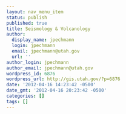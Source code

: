 ```yaml
---
layout: nav_menu_item
status: publish
published: true
title: Seismology & Volcanology
author:
  display_name: jpechmann
  login: jpechmann
  email: jpechmann@utah.gov
  url: ''
author_login: jpechmann
author_email: jpechmann@utah.gov
wordpress_id: 6876
wordpress_url: http://gis.utah.gov/?p=6876
date: '2012-04-16 14:23:42 -0500'
date_gmt: '2012-04-16 20:23:42 -0500'
categories: []
tags: []
---
```


